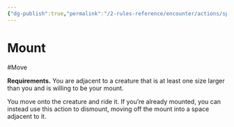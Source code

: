 ```yaml
---
{"dg-publish":true,"permalink":"/2-rules-reference/encounter/actions/specialty-actions/mount/"}
---
```


# Mount
#Move 

**Requirements.** You are adjacent to a creature that is at least one size larger than you and is willing to be your mount.

You move onto the creature and ride it. If you’re already mounted, you can instead use this action to dismount, moving off the mount into a space adjacent to it.
